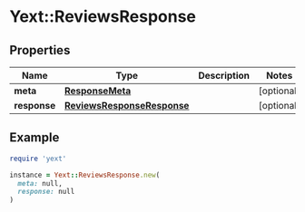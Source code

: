 # Yext::ReviewsResponse

## Properties

| Name | Type | Description | Notes |
| ---- | ---- | ----------- | ----- |
| **meta** | [**ResponseMeta**](ResponseMeta.md) |  | [optional] |
| **response** | [**ReviewsResponseResponse**](ReviewsResponseResponse.md) |  | [optional] |

## Example

```ruby
require 'yext'

instance = Yext::ReviewsResponse.new(
  meta: null,
  response: null
)
```

